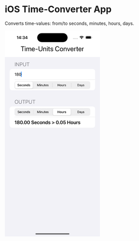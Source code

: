 # iOS Time-Converter App
Converts time-values: from/to seconds, minutes, hours, days.

<img src="./TimeConverter/ScreenShots/shot02.png" alt="ScreenShot" width=300 />


